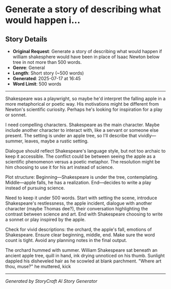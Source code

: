 # Generate a story of describing what would happen i...

## Story Details
- **Original Request**: Generate a story of describing what would happen if william shakesphere would have been in place of Isaac Newton below tree in not more than 500 words.
- **Genre**: General
- **Length**: Short story (~500 words)
- **Generated**: 2025-07-17 at 16:45
- **Word Limit**: 500 words

---

Shakespeare was a playwright, so maybe he'd interpret the falling apple in a more metaphorical or poetic way. His motivations might be different from Newton's scientific curiosity. Perhaps he's looking for inspiration for a play or sonnet.

I need compelling characters. Shakespeare as the main character. Maybe include another character to interact with, like a servant or someone else present. The setting is under an apple tree, so I'll describe that vividly—summer, leaves, maybe a rustic setting.

Dialogue should reflect Shakespeare's language style, but not too archaic to keep it accessible. The conflict could be between seeing the apple as a scientific phenomenon versus a poetic metaphor. The resolution might be him choosing to use it for his art instead of science.

Plot structure: Beginning—Shakespeare is under the tree, contemplating. Middle—apple falls, he has a realization. End—decides to write a play instead of pursuing science.

Need to keep it under 500 words. Start with setting the scene, introduce Shakespeare's restlessness, the apple incident, dialogue with another character (maybe Thomas dee?), their conversation highlighting the contrast between science and art. End with Shakespeare choosing to write a sonnet or play inspired by the apple.

Check for vivid descriptions: the orchard, the apple's fall, emotions of Shakespeare. Ensure clear beginning, middle, end. Make sure the word count is tight. Avoid any planning notes in the final output.
</think>

The orchard hummed with summer. William Shakespeare sat beneath an ancient apple tree, quill in hand, ink drying unnoticed on his thumb. Sunlight dappled his disheveled hair as he scowled at blank parchment. "Where art thou, muse?" he muttered, kick

---
*Generated by StoryCraft AI Story Generator*
